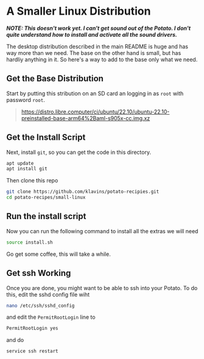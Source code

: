 A Smaller Linux Distribution
===

***NOTE: This doesn't work yet. I can't get sound out of the Potato. I don't quite understand how to install and activate all the sound drivers.***

The desktop distribution described in the main README is huge and has way more than we need. The base on the other hand is small, but has hardliy anything in it. So here's a way to add to the base only what we need.

Get the Base Distribution
---

Start by putting this stribution on an SD card an logging in as `root` with password `root`.

> https://distro.libre.computer/ci/ubuntu/22.10/ubuntu-22.10-preinstalled-base-arm64%2Baml-s905x-cc.img.xz

Get the Install Script
---

Next, install `git`, so you can get the code in this directory.

```bash
apt update
apt install git
```

Then clone this repo

```bash
git clone https://github.com/klavins/potato-recipies.git
cd potato-recipes/small-linux
```

Run the install script
---

Now you can run the following command to install all the extras we will need

```bash
source install.sh
```

Go get some coffee, this will take a while.

Get ssh Working
---

Once you are done, you might want to be able to ssh into your Potato. To do this, edit the sshd config file wiht

```bash
nano /etc/ssh/sshd_config
```

and edit the `PermitRootLogin` line to

```bash
PermitRootLogin yes
```

and do

```bash
service ssh restart
```